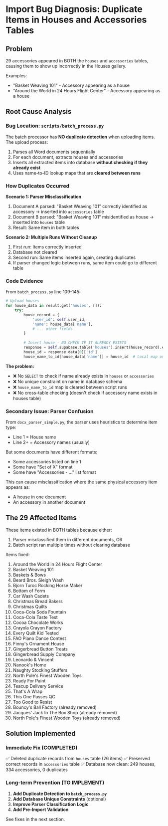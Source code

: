 # Import Bug Diagnosis: Duplicate Items in Houses and Accessories Tables

## Problem

29 accessories appeared in BOTH the `houses` and `accessories` tables, causing them to show up incorrectly in the Houses gallery.

Examples:
- "Basket Weaving 101" - Accessory appearing as a house
- "Around the World in 24 Hours Flight Center" - Accessory appearing as a house

## Root Cause Analysis

### Bug Location: `scripts/batch_process.py`

The batch processor has **NO duplicate detection** when uploading items. The upload process:

1. Parses all Word documents sequentially
2. For each document, extracts houses and accessories
3. Inserts all extracted items into database **without checking if they already exist**
4. Uses name-to-ID lookup maps that are **cleared between runs**

### How Duplicates Occurred

**Scenario 1: Parser Misclassification**
1. Document A parsed: "Basket Weaving 101" correctly identified as accessory → inserted into `accessories` table
2. Document B parsed: "Basket Weaving 101" misidentified as house → inserted into `houses` table
3. Result: Same item in both tables

**Scenario 2: Multiple Runs Without Cleanup**
1. First run: Items correctly inserted
2. Database not cleared
3. Second run: Same items inserted again, creating duplicates
4. If parser changed logic between runs, same item could go to different table

### Code Evidence

From `batch_process.py` line 109-145:

```python
# Upload houses
for house_data in result.get('houses', []):
    try:
        house_record = {
            'user_id': self.user_id,
            'name': house_data['name'],
            # ... other fields
        }
        
        # Insert house - NO CHECK IF IT ALREADY EXISTS
        response = self.supabase.table('houses').insert(house_record).execute()
        house_id = response.data[0]['id']
        house_name_to_id[house_data['name']] = house_id  # Local map only
```

**The problem:**
- ❌ No `SELECT` to check if name already exists in `houses` or `accessories`
- ❌ No unique constraint on name in database schema
- ❌ `house_name_to_id` map is cleared between script runs
- ❌ No cross-table checking (doesn't check if accessory name exists in houses table)

### Secondary Issue: Parser Confusion

From `docx_parser_simple.py`, the parser uses heuristics to determine item type:
- Line 1 = House name
- Line 2+ = Accessory names (usually)

But some documents have different formats:
- Some accessories listed on line 1
- Some have "Set of X" format
- Some have "Accessories - ..." list format

This can cause misclassification where the same physical accessory item appears as:
- A house in one document
- An accessory in another document

## The 29 Affected Items

These items existed in BOTH tables because either:
1. Parser misclassified them in different documents, OR
2. Batch script ran multiple times without clearing database

Items fixed:
1. Around the World in 24 Hours Flight Center
2. Basket Weaving 101
3. Baskets & Bows
4. Beard Bros. Sleigh Wash
5. Bjorn Turoc Rocking Horse Maker
6. Bottom of Form
7. Car Wash Cadets
8. Christmas Bread Bakers
9. Christmas Quilts
10. Coca-Cola Soda Fountain
11. Coca-Cola Taste Test
12. Cocoa Chocolate Works
13. Crayola Crayon Factory
14. Every Quilt Kid Tested
15. FAO Piano Dance Contest
16. Finny's Ornament House
17. Gingerbread Button Treats
18. Gingerbread Supply Company
19. Leonardo & Vincent
20. Nanook's Home
21. Naughty Stocking Stuffers
22. North Pole's Finest Wooden Toys
23. Ready For Paint
24. Teacup Delivery Service
25. That's A Wrap
26. This One Passes QC
27. Too Good to Resist
28. Bouncy's Ball Factory (already removed)
29. Jacques' Jack In The Box Shop (already removed)
30. North Pole's Finest Wooden Toys (already removed)

## Solution Implemented

### Immediate Fix (COMPLETED)
✅ Deleted duplicate records from `houses` table (26 items)
✅ Preserved correct records in `accessories` table
✅ Database now clean: 249 houses, 334 accessories, 0 duplicates

### Long-term Prevention (TO IMPLEMENT)

1. **Add Duplicate Detection to `batch_process.py`**
2. **Add Database Unique Constraints** (optional)
3. **Improve Parser Classification Logic**
4. **Add Pre-Import Validation**

See fixes in the next section.
